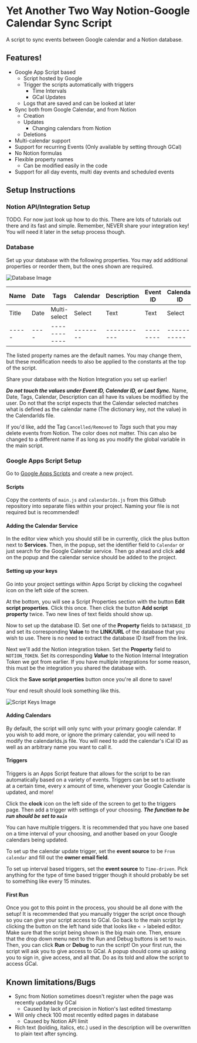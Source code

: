# Yet Another Two Way Notion-Google Calendar Sync Script

A script to sync events between Google calendar and a Notion database.

## Features!

- Google App Script based
  - Script hosted by Google
  - Trigger the scripts automatically with triggers
    - Time Intervals
    - GCal Updates
  - Logs that are saved and can be looked at later
- Sync both from Google Calendar, and from Notion
  - Creation
  - Updates
    - Changing calendars from Notion
  - Deletions
- Multi-calendar support
- Support for recurring Events (Only available by setting through GCal)
- No Notion formulas
- Flexible property names
  - Can be modified easily in the code
- Support for all day events, multi day events and scheduled events

## Setup Instructions

### Notion API/Integration Setup

TODO. For now just look up how to do this. There are lots of tutorials out there and its fast and simple. Remember, NEVER share your integration key! You will need it later in the setup process though.

### Database

Set up your database with the following properties. You may add additional properties or reorder them, but the ones shown are required.

![Database Image](https://github.com/hk21702/YA-GCal-Notion-Sync-Script/blob/main/images/database.png?raw=true)

| Name  | Date | Tags         | Calendar | Description | Event ID | Calendar ID | Last Sync |
| ----- | ---- | ------------ | -------- | ----------- | -------- | ----------- | --------- |
| Title | Date | Multi-select | Select   | Text        | Text     | Select      | Date      |
| ----- | ---- | ------------ | -------- | ----------- | -------- | ----------- | --------- |

The listed property names are the default names. You may change them, but these modification needs to also be applied to the constants at the top of the script.

Share your database with the Notion Integration you set up earlier!

**_Do not touch the values under Event ID, Calendar ID, or Last Sync._**
Name, Date, Tags, Calendar, Description can all have its values be modified by the user. Do not that the script expects that the Calendar selected matches what is defined as the calendar name (The dictionary key, not the value) in the CalendarIds file.

If you'd like, add the Tag `Cancelled/Removed` to _Tags_ such that you may delete events from Notion. The color does not matter. This can also be changed to a different name if as long as you modify the global variable in the main script.

### Google Apps Script Setup

Go to [Google Apps Scripts](https://script.google.com/home/start) and create a new project.

#### Scripts

Copy the contents of `main.js` and `calendarIds.js` from this Github repository into separate files within your project. Naming your file is not required but is recommended!

#### Adding the Calendar Service

In the editor view which you should still be in currently, click the plus button next to **Services**. Then, in the popup, set the identifier field to ```Calendar``` or just search for the Google Calendar service. Then go ahead and click **add** on the popup and the calendar service should be added to the project.

#### Setting up your keys

Go into your project settings within Apps Script by clicking the cogwheel icon on the left side of the screen.

At the bottom, you will see a Script Properties section with the button **Edit script properties**. Click this once. Then click the button **Add script property** twice. Two new lines of text fields should show up.

Now to set up the database ID. Set one of the **Property** fields to `DATABASE_ID` and set its corresponding **Value** to the **LINK/URL** of the database that you wish to use. There is no need to extract the database ID itself from the link.

Next we'll add the Notion integration token. Set the **Property** field to `NOTION_TOKEN`. Set its corresponding **_Value_** to the Notion Internal Integration Token we got from earlier. If you have multiple integrations for some reason, this must be the integration you shared the database with.

Click the **Save script properties** button once you're all done to save!

Your end result should look something like this.

![Script Keys Image](https://github.com/hk21702/YA-GCal-Notion-Sync-Script/blob/main/images/script_keys.png?raw=true)

#### Adding Calendars

By default, the script will only sync with your primary google calendar. If you wish to add more, or ignore the primary calendar, you will need to modify the calendarIds.js file. You will need to add the calendar's iCal ID as well as an arbitrary name you want to call it.

#### Triggers

Triggers is an Apps Script feature that allows for the script to be ran automatically based on a variety of events. Triggers can be set to activate at a certain time, every x amount of time, whenever your Google Calendar is updated, and more!

Click the **clock** icon on the left side of the screen to get to the triggers page. Then add a trigger with settings of your choosing. ***The function to be run should be set to ```main```***

You can have multiple triggers. It is recommended that you have one based on a time interval of your choosing, and another based on your Google calendars being updated. 

To set up the calendar update trigger, set the **event source** to be ```From calendar``` and fill out the **owner email field**.

To set up interval based triggers, set the **event source** to ```Time-driven```. Pick anything for the type of time based trigger though it should probably be set to something like every 15 minutes.

#### First Run
Once you got to this point in the process, you should be all done with the setup! It is recommended that you manually trigger the script once though so you can give your script access to GCal. Go back to the main script by clicking the button on the left hand side that looks like ```< >``` labeled editor. Make sure that the script being shown is the big main one. Then, ensure that the drop down menu next to the Run and Debug buttons is set to ```main```. Then, you can click **Run** or **Debug** to run the script! On your first run, the script will ask you to give access to GCal. A popup should come up asking you to sign in, give access, and all that. Do as its told and allow the script to access GCal.

## Known limitations/Bugs

- Sync from Notion sometimes doesn't register when the page was recently updated by GCal
  - Caused by lack of precision in Notion's last edited timestamp
- Will only check 100 most recently edited pages in database
  - Caused by Notion API limit
- Rich text (bolding, italics, etc.) used in the description will be overwritten to plain text after syncing.

